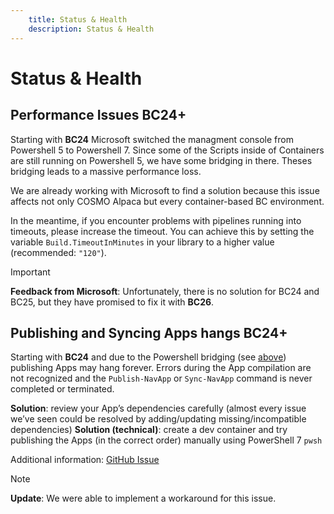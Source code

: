 ```yaml
---
    title: Status & Health
    description: Status & Health
---
```


# Status & Health

## Performance Issues BC24+

Starting with **BC24** Microsoft switched the managment console from Powershell 5 to Powershell 7.
Since some of the Scripts inside of Containers are still running on Powershell 5, we have some bridging in there. Theses bridging leads to a massive performance loss.

We are already working with Microsoft to find a solution because this issue affects not only COSMO Alpaca but every container-based BC environment.

In the meantime, if you encounter problems with pipelines running into timeouts, please increase the timeout. You can achieve this by setting the variable `Build.TimeoutInMinutes` in your library to a higher value (recommended: `"120"`).

> [!IMPORTANT]
> **Feedback from Microsoft**: Unfortunately, there is no solution for BC24 and BC25, but they have promised to fix it with **BC26**.

## Publishing and Syncing Apps hangs BC24+

Starting with **BC24** and due to the Powershell bridging (see [above](#performance-issues-bc24)) publishing Apps may hang forever.
Errors during the App compilation are not recognized and the `Publish-NavApp` or `Sync-NavApp` command is never completed or terminated.

**Solution**: review your App’s dependencies carefully (almost every issue we’ve seen could be resolved by adding/updating missing/incompatible dependencies)
**Solution (technical)**: create a dev container and try publishing the Apps (in the correct order) manually using PowerShell 7 `pwsh`

Additional information: [GitHub Issue](https://github.com/microsoft/AL/issues/7750)

> [!NOTE]
> **Update**: We were able to implement a workaround for this issue.
